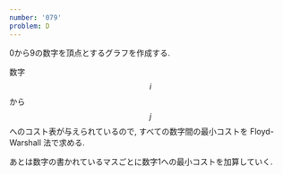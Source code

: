 ```yaml
---
number: '079'
problem: D
---
```

0から9の数字を頂点とするグラフを作成する.

数字 $$ i $$ から $$ j $$ へのコスト表が与えられているので, すべての数字間の最小コストを Floyd-Warshall 法で求める.

あとは数字の書かれているマスごとに数字1への最小コストを加算していく.
